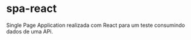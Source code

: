 # spa-react

Single Page Application realizada com React para um teste consumindo dados de uma APi.
